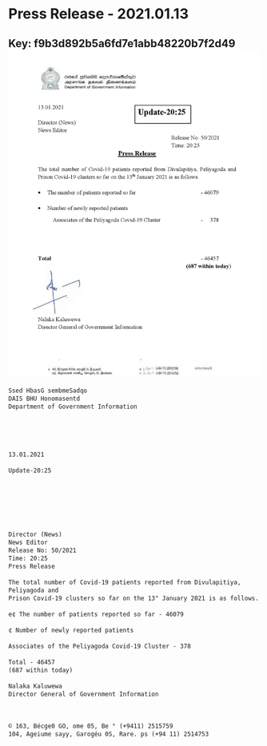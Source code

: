 # Press Release - 2021.01.13 
Key: f9b3d892b5a6fd7e1abb48220b7f2d49 
![img](img/f9b3d892b5a6fd7e1abb48220b7f2d49.jpg)
---
```
Ssed HbasG sembmeSadqo
DAIS BHU Honomasentd
Department of Government Information

 

 

13.01.2021

Update-20:25

 

 

 

Director (News)
News Editor
Release No: 50/2021
Time: 20:25
Press Release

The total number of Covid-19 patients reported from Divulapitiya, Peliyagoda and
Prison Covid-19 clusters so far on the 13" January 2021 is as follows.

e¢ The number of patients reported so far - 46079

¢ Number of newly reported patients

Associates of the Peliyagoda Covid-19 Cluster - 378

Total - 46457
(687 within today)

Nalaka Kaluwewa
Director General of Government Information

  

© 163, Bécge0 GO, ome 05, Be ° (+9411) 2515759
104, Ageiume sayy, Garogéu 0S, Rare. ps (+94 11) 2514753

```

